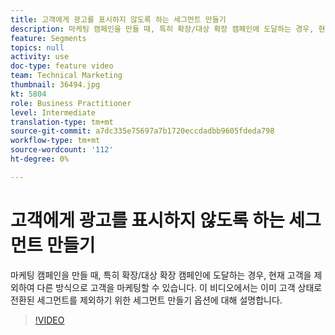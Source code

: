 ```yaml
---
title: 고객에게 광고를 표시하지 않도록 하는 세그먼트 만들기
description: 마케팅 캠페인을 만들 때, 특히 확장/대상 확장 캠페인에 도달하는 경우, 현재 고객을 제외하여 다른 방식으로 고객을 마케팅할 수 있습니다. 이 비디오에서는 이미 고객 상태로 전환된 세그먼트를 제외하기 위한 세그먼트 만들기 옵션에 대해 설명합니다.
feature: Segments
topics: null
activity: use
doc-type: feature video
team: Technical Marketing
thumbnail: 36494.jpg
kt: 5804
role: Business Practitioner
level: Intermediate
translation-type: tm+mt
source-git-commit: a7dc335e75697a7b1720eccdadbb9605fdeda798
workflow-type: tm+mt
source-wordcount: '112'
ht-degree: 0%

---
```



# 고객에게 광고를 표시하지 않도록 하는 세그먼트 만들기

마케팅 캠페인을 만들 때, 특히 확장/대상 확장 캠페인에 도달하는 경우, 현재 고객을 제외하여 다른 방식으로 고객을 마케팅할 수 있습니다. 이 비디오에서는 이미 고객 상태로 전환된 세그먼트를 제외하기 위한 세그먼트 만들기 옵션에 대해 설명합니다.

>[!VIDEO](https://video.tv.adobe.com/v/36494/?quality=12&learn=on)
